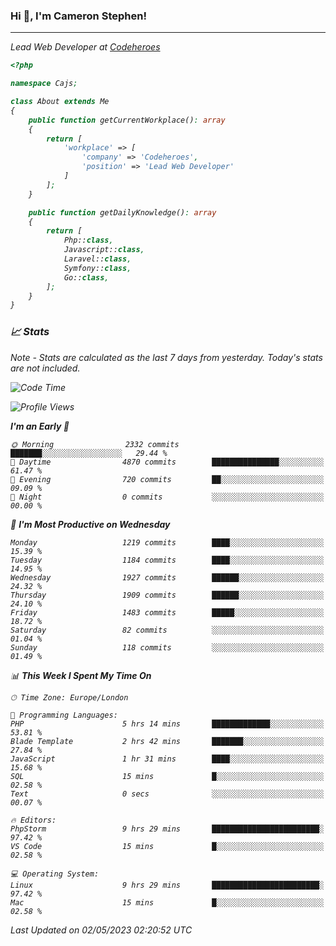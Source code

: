 ### Hi 👋, I'm Cameron Stephen!
<hr>
<p><em>Lead Web Developer at <a href="https://codeheroes.co.uk">Codeheroes</a></p>


```php
<?php

namespace Cajs;

class About extends Me
{
    public function getCurrentWorkplace(): array
    {
        return [
            'workplace' => [
                'company' => 'Codeheroes',
                'position' => 'Lead Web Developer'
            ]
        ];
    }

    public function getDailyKnowledge(): array
    {
        return [
            Php::class,
            Javascript::class,
            Laravel::class,
            Symfony::class,
            Go::class,
        ];
    }
}
```

### 📈 Stats
<p><em>Note - Stats are calculated as the last 7 days from yesterday. Today's stats are not included.</em></p>


<!--START_SECTION:waka-->
![Code Time](http://img.shields.io/badge/Code%20Time-3%2C346%20hrs%2022%20mins-blue)

![Profile Views](http://img.shields.io/badge/Profile%20Views-0-blue)

**I'm an Early 🐤** 

```text
🌞 Morning                2332 commits        ███████░░░░░░░░░░░░░░░░░░   29.44 % 
🌆 Daytime                4870 commits        ███████████████░░░░░░░░░░   61.47 % 
🌃 Evening                720 commits         ██░░░░░░░░░░░░░░░░░░░░░░░   09.09 % 
🌙 Night                  0 commits           ░░░░░░░░░░░░░░░░░░░░░░░░░   00.00 % 
```
📅 **I'm Most Productive on Wednesday** 

```text
Monday                   1219 commits        ████░░░░░░░░░░░░░░░░░░░░░   15.39 % 
Tuesday                  1184 commits        ████░░░░░░░░░░░░░░░░░░░░░   14.95 % 
Wednesday                1927 commits        ██████░░░░░░░░░░░░░░░░░░░   24.32 % 
Thursday                 1909 commits        ██████░░░░░░░░░░░░░░░░░░░   24.10 % 
Friday                   1483 commits        █████░░░░░░░░░░░░░░░░░░░░   18.72 % 
Saturday                 82 commits          ░░░░░░░░░░░░░░░░░░░░░░░░░   01.04 % 
Sunday                   118 commits         ░░░░░░░░░░░░░░░░░░░░░░░░░   01.49 % 
```


📊 **This Week I Spent My Time On** 

```text
🕑︎ Time Zone: Europe/London

💬 Programming Languages: 
PHP                      5 hrs 14 mins       █████████████░░░░░░░░░░░░   53.81 % 
Blade Template           2 hrs 42 mins       ███████░░░░░░░░░░░░░░░░░░   27.84 % 
JavaScript               1 hr 31 mins        ████░░░░░░░░░░░░░░░░░░░░░   15.68 % 
SQL                      15 mins             █░░░░░░░░░░░░░░░░░░░░░░░░   02.58 % 
Text                     0 secs              ░░░░░░░░░░░░░░░░░░░░░░░░░   00.07 % 

🔥 Editors: 
PhpStorm                 9 hrs 29 mins       ████████████████████████░   97.42 % 
VS Code                  15 mins             █░░░░░░░░░░░░░░░░░░░░░░░░   02.58 % 

💻 Operating System: 
Linux                    9 hrs 29 mins       ████████████████████████░   97.42 % 
Mac                      15 mins             █░░░░░░░░░░░░░░░░░░░░░░░░   02.58 % 
```


 Last Updated on 02/05/2023 02:20:52 UTC
<!--END_SECTION:waka-->
